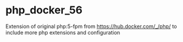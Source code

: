 # php_docker_56
Extension of original php:5-fpm from https://hub.docker.com/_/php/ to include more php extensions and configuration
